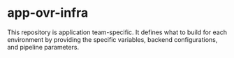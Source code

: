 # app-ovr-infra
This repository is application team-specific. It defines what to build for each environment by providing the specific variables, backend configurations, and pipeline parameters.
